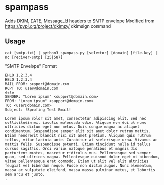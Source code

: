 # spampass
Adds DKIM, DATE, Message_Id headers to SMTP envelope
Modified from https://pypi.org/project/dkimpy/ dkimsign command

## Usage
`cat [smtp.txt] | python3 spampass.py [selector] [domain] [file.key] | nc [reciver-smtp] [25|587]`

"SMTP Envelope" Format
```
EHLO 1.2.3.4
HELO 1.2.3.4
MAIL FROM: support@domain.com
RCPT TO: user@domain.com
data
SENDER: "Lorem ipsum" <support@domain.com>
FROM: "Lorem ipsum" <support@domain.com> 
TO: <user@domain.com>
Subject: !Spoofing Test Email!

Lorem ipsum dolor sit amet, consectetur adipiscing elit. Sed nec sollicitudin mi, iaculis malesuada odio. Aliquam non dui at nunc ultricies dictum eget non metus. Duis congue magna ac aliquet condimentum. Suspendisse semper elit sit amet dolor rutrum mattis. Etiam hendrerit blandit nisi sit amet pretium. Aliquam quis rutrum tellus, vitae lacinia ante. Curabitur at scelerisque urna. Vivamus ac mattis felis. Suspendisse potenti. Etiam tincidunt nulla id tellus cursus sagittis. Orci varius natoque penatibus et magnis dis parturient montes, nascetur ridiculus mus. Pellentesque sed semper quam, sed ultrices magna. Pellentesque euismod dolor eget mi bibendum, vitae pellentesque erat commodo. Etiam ut elit vel elit ultricies feugiat vel bibendum neque. Fusce non dictum augue. Nunc elementum, massa ac vulputate eleifend, massa massa pulvinar metus, et lobortis sem arcu et justo.
.

```
